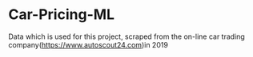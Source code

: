 # Car-Pricing-ML
Data which is  used for this project, scraped from the on-line car trading company(https://www.autoscout24.com)in 2019
